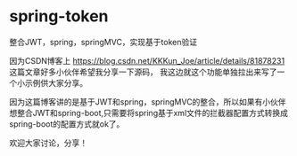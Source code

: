# spring-token
整合JWT，spring，springMVC，实现基于token验证

因为CSDN博客上 https://blog.csdn.net/KKKun_Joe/article/details/81878231 这篇文章好多小伙伴希望我分享一下源码，
我这边就这个功能单独拉出来写了一个小示例供大家分享。

因为这篇博客讲的是基于JWT和spring，springMVC的整合，所以如果有小伙伴想整合JWT和spring-boot,只需要将spring基于xml文件的拦截器配置方式转换成
spring-boot的配置方式就ok了。

欢迎大家讨论，分享！
